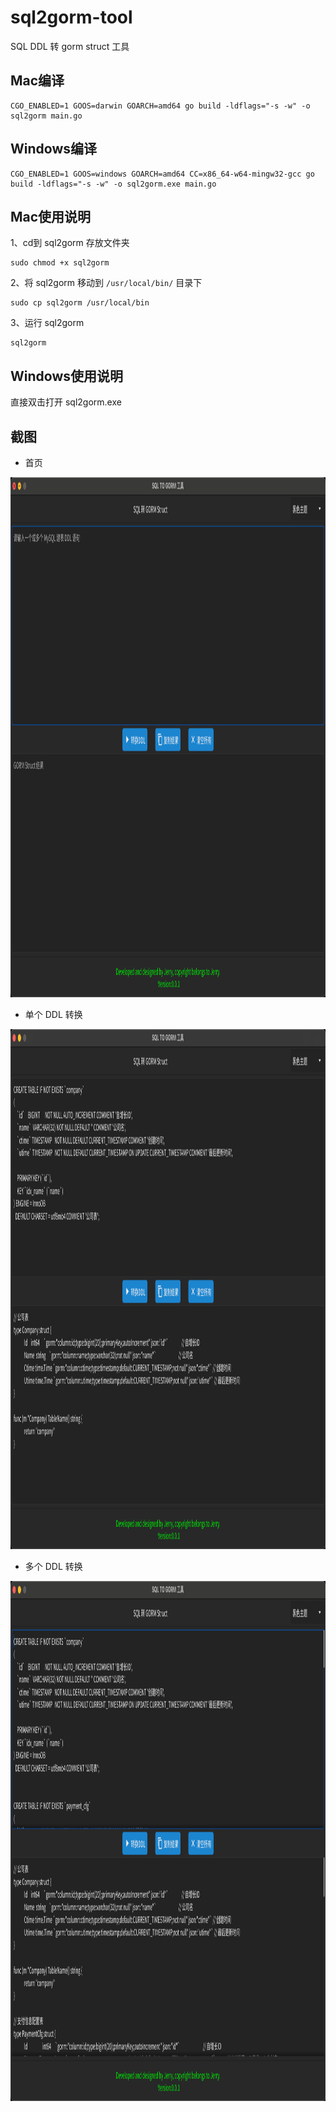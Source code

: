 # sql2gorm-tool

SQL DDL 转 gorm struct 工具

## Mac编译

```shell
CGO_ENABLED=1 GOOS=darwin GOARCH=amd64 go build -ldflags="-s -w" -o sql2gorm main.go
```

## Windows编译

```shell
CGO_ENABLED=1 GOOS=windows GOARCH=amd64 CC=x86_64-w64-mingw32-gcc go build -ldflags="-s -w" -o sql2gorm.exe main.go
```

## Mac使用说明

1、cd到 sql2gorm 存放文件夹

```shell
sudo chmod +x sql2gorm
```

2、将 sql2gorm 移动到 `/usr/local/bin/` 目录下

```shell
sudo cp sql2gorm /usr/local/bin
```

3、运行 sql2gorm

```shell
sql2gorm
```

## Windows使用说明

直接双击打开 sql2gorm.exe

## 截图

- 首页<br>
<img width="1000" height="832" src="screenshot-1.png"/>

- 单个 DDL 转换<br>
<img width="1000" height="832" src="screenshot-2.png"/>

- 多个 DDL 转换<br>
<img width="1000" height="832" src="screenshot-3.png"/>
